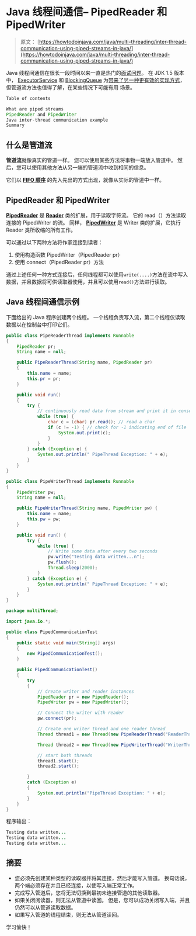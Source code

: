 # Java 线程间通信– PipedReader 和 PipedWriter

> 原文： [https://howtodoinjava.com/java/multi-threading/inter-thread-communication-using-piped-streams-in-java/](https://howtodoinjava.com/java/multi-threading/inter-thread-communication-using-piped-streams-in-java/)

Java 线程间通信在很长一段时间以来一直是热门的[面试问题](https://howtodoinjava.com/java-interview-questions/)。 在 JDK 1.5 版本中， [ExecutorService](https://howtodoinjava.com/java/multi-threading/java-executor-framework-tutorial-and-best-practices/) 和 [BlockingQueue](https://howtodoinjava.com/java/multi-threading/how-to-use-blockingqueue-and-threadpoolexecutor-in-java/) 为[带来了另一种更有效的实现方式](//howtodoinjava.com/java-5/how-to-use-blockingqueue-and-threadpoolexecutor-in-java/ "How to use BlockingQueue and ThreadPoolExecutor in java")，但管道流方法也值得了解，在某些情况下可能有用 场景。

```java
Table of contents

What are piped streams
PipedReader and PipedWriter
Java inter-thread communication example
Summary
```

## 什么是管道流

**管道流**就像真实的管道一样。 您可以使用某些方法将事物一端放入管道中。 然后，您可以使用其他方法从另一端的管道流中收到相同的信息。

它们以 [**FIFO 顺序**](https://en.wikipedia.org/wiki/FIFO "fifo") 的先入先出的方式出现，就像从实际的管道中一样。

## PipedReader 和 PipedWriter

**[PipedReader](https://docs.oracle.com/javase/7/docs/api/java/io/PipedReader.html)** 是 **[Reader](https://docs.oracle.com/javase/7/docs/api/java/io/Reader.html "Reader")** 类的扩展，用于读取字符流。 它的 read（）方法读取连接的 PipedWriter 的流。 同样， **[PipedWriter](https://docs.oracle.com/javase/7/docs/api/java/io/PipedWriter.html)** 是 Writer 类的扩展，它执行 Reader 类所收缩的所有工作。

可以通过以下两种方法将作家连接到读者：

1.  使用构造函数 PipedWriter（PipedReader pr）
2.  使用 connect（PipedReader pr）方法

通过上述任何一种方式连接后，任何线程都可以使用`write(....)`方法在流中写入数据，并且数据将可供读取器使用，并且可以使用`read()`方法进行读取。

## Java 线程间通信示例

下面给出的 Java 程序创建两个线程。 一个线程负责写入流，第二个线程仅读取数据以在控制台中打印它们。

```java
public class PipeReaderThread implements Runnable 
{
    PipedReader pr;
    String name = null;

	public PipeReaderThread(String name, PipedReader pr) 
	{
	    this.name = name;
	    this.pr = pr;
	}

	public void run() 
	{
	    try {
	        // continuously read data from stream and print it in console
	        while (true) {
	            char c = (char) pr.read(); // read a char
	            if (c != -1) { // check for -1 indicating end of file
	                System.out.print(c);
	            }
	        }
	    } catch (Exception e) {
	        System.out.println(" PipeThread Exception: " + e);
	    }
	}
}

```

```java
public class PipeWriterThread implements Runnable 
{
    PipedWriter pw;
    String name = null;

	public PipeWriterThread(String name, PipedWriter pw) {
	    this.name = name;
	    this.pw = pw;
	}

	public void run() {
	    try {
	        while (true) {
	            // Write some data after every two seconds
	            pw.write("Testing data written...n");
	            pw.flush();
	            Thread.sleep(2000);
	        }
	    } catch (Exception e) {
	        System.out.println(" PipeThread Exception: " + e);
	    }
	}
}

```

```java
package multiThread;

import java.io.*;

public class PipedCommunicationTest 
{
	public static void main(String[] args) 
	{
	    new PipedCommunicationTest();
	}

	public PipedCommunicationTest() 
	{
	    try 
	    {
	        // Create writer and reader instances
	        PipedReader pr = new PipedReader();
	        PipedWriter pw = new PipedWriter();

	        // Connect the writer with reader
	        pw.connect(pr);

	        // Create one writer thread and one reader thread
	        Thread thread1 = new Thread(new PipeReaderThread("ReaderThread", pr));

	        Thread thread2 = new Thread(new PipeWriterThread("WriterThread", pw));

	        // start both threads
	        thread1.start();
	        thread2.start();

	    } 
	    catch (Exception e) 
	    {
	        System.out.println("PipeThread Exception: " + e);
	    }
	}
}

```

程序输出：

```java
Testing data written...
Testing data written...
Testing data written...

```

## 摘要

*   您必须先创建某种类型的读取器并将其连接，然后才能写入管道。 换句话说，两个端必须存在并且已经连接，以使写入端正常工作。
*   完成写入管道后，您将无法切换到最初未连接管道的其他读取器。
*   如果关闭阅读器，则无法从管道中读回。 但是，您可以成功关闭写入端，并且仍然可以从管道读取数据。
*   如果写入管道的线程结束，则无法从管道读回。

学习愉快！